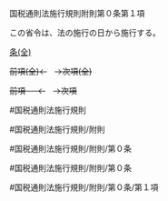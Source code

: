 国税通則法施行規則附則第０条第１項

この省令は、法の施行の日から施行する。

[条(全)](国税通則法施行規則附則第０条_.md)

~~前項(全)←~~　~~→次項(全)~~

~~前項 　 ←~~　~~→次項~~



#国税通則法施行規則

#国税通則法施行規則/附則

#国税通則法施行規則/附則/第０条

#国税通則法施行規則/附則/第０条

#国税通則法施行規則/附則/第０条/第１項

